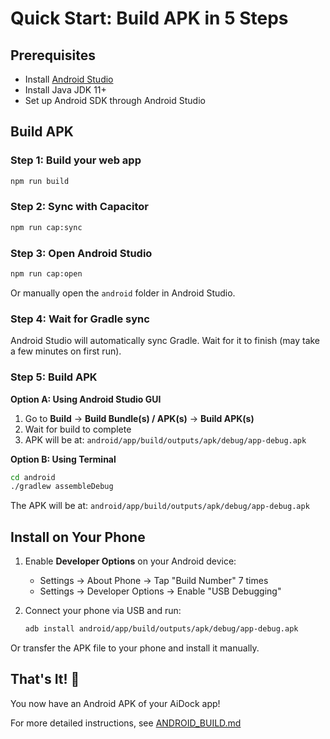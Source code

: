 # Quick Start: Build APK in 5 Steps

## Prerequisites
- Install [Android Studio](https://developer.android.com/studio)
- Install Java JDK 11+ 
- Set up Android SDK through Android Studio

## Build APK

### Step 1: Build your web app
```bash
npm run build
```

### Step 2: Sync with Capacitor
```bash
npm run cap:sync
```

### Step 3: Open Android Studio
```bash
npm run cap:open
```
Or manually open the `android` folder in Android Studio.

### Step 4: Wait for Gradle sync
Android Studio will automatically sync Gradle. Wait for it to finish (may take a few minutes on first run).

### Step 5: Build APK

**Option A: Using Android Studio GUI**
1. Go to **Build** → **Build Bundle(s) / APK(s)** → **Build APK(s)**
2. Wait for build to complete
3. APK will be at: `android/app/build/outputs/apk/debug/app-debug.apk`

**Option B: Using Terminal**
```bash
cd android
./gradlew assembleDebug
```

The APK will be at: `android/app/build/outputs/apk/debug/app-debug.apk`

## Install on Your Phone

1. Enable **Developer Options** on your Android device:
   - Settings → About Phone → Tap "Build Number" 7 times
   - Settings → Developer Options → Enable "USB Debugging"

2. Connect your phone via USB and run:
   ```bash
   adb install android/app/build/outputs/apk/debug/app-debug.apk
   ```

Or transfer the APK file to your phone and install it manually.

## That's It! 🎉

You now have an Android APK of your AiDock app!

For more detailed instructions, see [ANDROID_BUILD.md](./ANDROID_BUILD.md)

